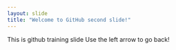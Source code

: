 ```yaml
---
layout: slide
title: "Welcome to GitHub second slide!"
---
```

This is github training slide
Use the left arrow to go back!
